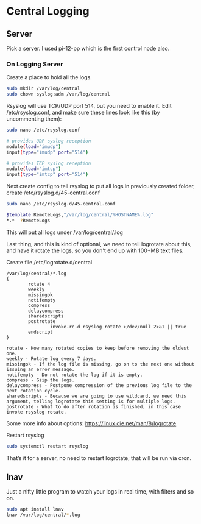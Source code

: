 # Central Logging

## Server

Pick a server.
I used pi-12-pp which is the first control node also.

### On Logging Server

Create a place to hold all the logs.

``` bash
sudo mkdir /var/log/central
sudo chown syslog:adm /var/log/central
```

Rsyslog will use TCP/UDP port 514, but you need to enable it.
Edit /etc/rsyslog.conf, and make sure these lines look like this (by uncommenting them):

``` bash
sudo nano /etc/rsyslog.conf

# provides UDP syslog reception
module(load="imudp")
input(type="imudp" port="514")

# provides TCP syslog reception
module(load="imtcp")
input(type="imtcp" port="514")

```

Next create config to tell rsyslog to put all logs in previously created folder, create /etc/rsyslog.d/45-central.conf

``` bash
sudo nano /etc/rsyslog.d/45-central.conf

$template RemoteLogs,"/var/log/central/%HOSTNAME%.log"
*.*  ?RemoteLogs
```

This will put all logs under /var/log/central/<hostname>.log

Last thing, and this is kind of optional, we need to tell logrotate about this, and have it rotate the logs, so you don't end up with 100+MB text files.

Create file /etc/logrotate.d/central

``` x
/var/log/central/*.log
{
        rotate 4
        weekly
        missingok
        notifempty
        compress
        delaycompress
        sharedscripts
        postrotate
                invoke-rc.d rsyslog rotate >/dev/null 2>&1 || true
        endscript
}
```

    rotate - How many rotated copies to keep before removing the oldest one.
    weekly - Rotate log every 7 days.
    missingok - If the log file is missing, go on to the next one without issuing an error message.
    notifempty - Do not rotate the log if it is empty.
    compress - Gzip the logs.
    delaycompress - Postpone compression of the previous log file to the next rotation cycle.
    sharedscripts - Because we are going to use wildcard, we need this argument, telling logrotate this setting is for multiple logs.
    postrotate - What to do after rotation is finished, in this case invoke rsyslog rotate.

Some more info about options: https://linux.die.net/man/8/logrotate

Restart rsyslog

``` bash
sudo systemctl restart rsyslog
```

That’s it for a server, no need to restart logrotate; that will be run via cron.

## lnav

Just a nifty little program to watch your logs in real time, with filters and so on.

``` bash
sudo apt install lnav
lnav /var/log/central/*.log
```

